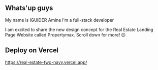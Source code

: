 ## Whats'up guys

My name is IGUIDER Amine i'm a full-stack developer

I am excited to share the new design concept for the Real Estate Landing Page Website called Propertymax. Scroll down for more! 😉

## Deploy on Vercel

https://real-estate-two-navy.vercel.app/

<!-- npx create-next-app@latest --typescript ./ -->
<!-- https://react-icons.github.io/react-icons/icons?name=ai -->
<!-- https://dribbble.com/shots/21911253-Propertymax-Real-Estate-Landing-Page -->
